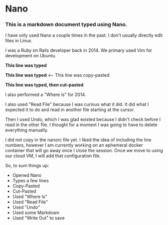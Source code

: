 # Nano

### This is a markdown document typed using Nano.

I have only used Nano a couple times in the past. I don't usually directly edit files in Linux.

I was a Ruby on Rails developer back in 2014. We primary used Vim for development on Ubuntu.

**This line was typed**

**This line was typed** <-- This line was copy-pasted



**This line was typed, then cut-pasted**


I also performed a "Where is" for 2014.


I also used "Read File" because I was curious what it did. It did what I expected it to do and read 
in another file starting at the cursor.

Then I used Undo, which I was glad existed because I didn't check before I read in the other file. 
I thought for a moment I was going to have to delete everything manually.

I did not copy in the nanorc file yet. I liked the idea of including the line numbers, however I am
currently working on an ephemeral docker container that will go away once I close the session. Once
we move to using our cloud VM, I will add that configuration file.

So, to sum things up:

- Opened Nano
- Types a few lines
- Copy-Pasted
- Cut-Pasted
- Used "Where Is"
- Used "Read File"
- Used "Undo"
- Used some Markdown
- Used "Write Out" to save
